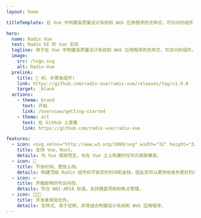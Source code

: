 ```yaml
---
layout: home

titleTemplate: 在 Vue 中构建高质量设计系统和 Web 应用程序的无样式、可访问的组件

hero:
  name: Radix Vue
  text: Radix UI 的 Vue 实现
  tagline: 用于在 Vue 中构建高质量设计系统和 Web 应用程序的无样式、可访问的组件。
  image:
    src: /logo.svg
    alt: Radix-Vue
  prelink:
    title: 🎉 树、步骤条组件!
    link: https://github.com/radix-vue/radix-vue/releases/tag/v1.9.0
    target: _blank
  actions:
    - theme: brand
      text: 开始
      link: /overview/getting-started
    - theme: alt
      text: 在 GitHub 上查看
      link: https://github.com/radix-vue/radix-vue

features:
  - icon: <svg xmlns="http://www.w3.org/2000/svg" width="32" height="32"><path fill="#41b883" d="M24.4 3.925H30l-14 24.15L2 3.925h10.71l3.29 5.6 3.22-5.6Z"/><path fill="#41b883" d="m2 3.925 14 24.15 14-24.15h-5.6L16 18.415 7.53 3.925Z"/><path fill="#35495e" d="M7.53 3.925 16 18.485l8.4-14.56h-5.18L16 9.525l-3.29-5.6Z"/></svg>
    title: 支持 Vue、Nuxt。
    details: 为 Vue 框架而生，与在 Vue 之上构建的任何元框架兼容。
  - icon: 🚀
    title: 节省时间。更快上线。
    details: 构建顶级 Radix 组件将节省您的时间和金钱，因此您可以更快地发布更好的产品。
  - icon: ⌨️
    title: 开箱即用的可访问性。
    details: 符合 WAI-ARIA 标准。支持键盘导航和焦点管理。
  - icon: 🧑🏻‍💻
    title: 开发者体验优先。
    details: 无样式、易于定制，非常适合构建设计系统和 Web 应用程序。
---
```

